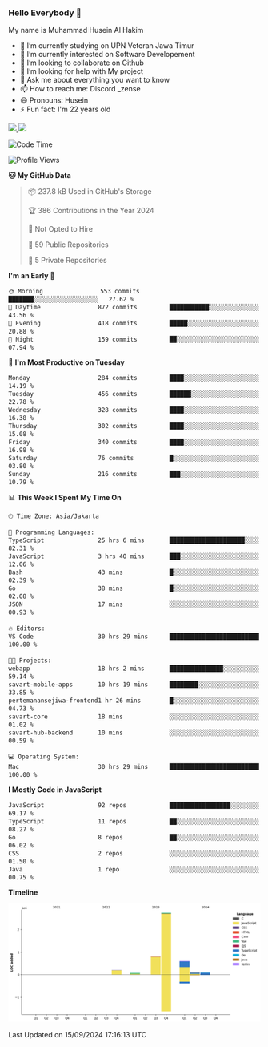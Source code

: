 ### Hello Everybody 👋

My name is Muhammad Husein Al Hakim

- 🔭 I’m currently studying on UPN Veteran Jawa Timur
- 🌱 I’m currently interested on Software Developement
- 👯 I’m looking to collaborate on Github
- 🤔 I’m looking for help with My project
- 💬 Ask me about everything you want to know
- 📫 How to reach me: Discord _zense
- 😄 Pronouns: Husein
- ⚡ Fun fact: I'm 22 years old

<p align="left">
<a href="https://github.com/huseinhq">
  <img height="180em" src="https://github-readme-stats-eight-theta.vercel.app/api?username=huseinhq&show_icons=true&theme=algolia&include_all_commits=true&count_private=true"/>
  <img height="180em" src="https://github-readme-stats-eight-theta.vercel.app/api/top-langs/?username=huseinhq&layout=compact&langs_count=8&theme=algolia"/>
</a>
</p>

<!--START_SECTION:waka-->
![Code Time](http://img.shields.io/badge/Code%20Time-1%2C420%20hrs%2057%20mins-blue)

![Profile Views](http://img.shields.io/badge/Profile%20Views-0-blue)

**🐱 My GitHub Data** 

> 📦 237.8 kB Used in GitHub's Storage 
 > 
> 🏆 386 Contributions in the Year 2024
 > 
> 🚫 Not Opted to Hire
 > 
> 📜 59 Public Repositories 
 > 
> 🔑 5 Private Repositories 
 > 
**I'm an Early 🐤** 

```text
🌞 Morning                553 commits         ███████░░░░░░░░░░░░░░░░░░   27.62 % 
🌆 Daytime                872 commits         ███████████░░░░░░░░░░░░░░   43.56 % 
🌃 Evening                418 commits         █████░░░░░░░░░░░░░░░░░░░░   20.88 % 
🌙 Night                  159 commits         ██░░░░░░░░░░░░░░░░░░░░░░░   07.94 % 
```
📅 **I'm Most Productive on Tuesday** 

```text
Monday                   284 commits         ████░░░░░░░░░░░░░░░░░░░░░   14.19 % 
Tuesday                  456 commits         ██████░░░░░░░░░░░░░░░░░░░   22.78 % 
Wednesday                328 commits         ████░░░░░░░░░░░░░░░░░░░░░   16.38 % 
Thursday                 302 commits         ████░░░░░░░░░░░░░░░░░░░░░   15.08 % 
Friday                   340 commits         ████░░░░░░░░░░░░░░░░░░░░░   16.98 % 
Saturday                 76 commits          █░░░░░░░░░░░░░░░░░░░░░░░░   03.80 % 
Sunday                   216 commits         ███░░░░░░░░░░░░░░░░░░░░░░   10.79 % 
```


📊 **This Week I Spent My Time On** 

```text
🕑︎ Time Zone: Asia/Jakarta

💬 Programming Languages: 
TypeScript               25 hrs 6 mins       █████████████████████░░░░   82.31 % 
JavaScript               3 hrs 40 mins       ███░░░░░░░░░░░░░░░░░░░░░░   12.06 % 
Bash                     43 mins             █░░░░░░░░░░░░░░░░░░░░░░░░   02.39 % 
Go                       38 mins             █░░░░░░░░░░░░░░░░░░░░░░░░   02.08 % 
JSON                     17 mins             ░░░░░░░░░░░░░░░░░░░░░░░░░   00.93 % 

🔥 Editors: 
VS Code                  30 hrs 29 mins      █████████████████████████   100.00 % 

🐱‍💻 Projects: 
webapp                   18 hrs 2 mins       ███████████████░░░░░░░░░░   59.14 % 
savart-mobile-apps       10 hrs 19 mins      ████████░░░░░░░░░░░░░░░░░   33.85 % 
pertemanansejiwa-frontend1 hr 26 mins        █░░░░░░░░░░░░░░░░░░░░░░░░   04.73 % 
savart-core              18 mins             ░░░░░░░░░░░░░░░░░░░░░░░░░   01.02 % 
savart-hub-backend       10 mins             ░░░░░░░░░░░░░░░░░░░░░░░░░   00.59 % 

💻 Operating System: 
Mac                      30 hrs 29 mins      █████████████████████████   100.00 % 
```

**I Mostly Code in JavaScript** 

```text
JavaScript               92 repos            █████████████████░░░░░░░░   69.17 % 
TypeScript               11 repos            ██░░░░░░░░░░░░░░░░░░░░░░░   08.27 % 
Go                       8 repos             ██░░░░░░░░░░░░░░░░░░░░░░░   06.02 % 
CSS                      2 repos             ░░░░░░░░░░░░░░░░░░░░░░░░░   01.50 % 
Java                     1 repo              ░░░░░░░░░░░░░░░░░░░░░░░░░   00.75 % 
```



**Timeline**

![Lines of Code chart](https://raw.githubusercontent.com/HuseinHQ/HuseinHQ/main/assets/bar_graph.png)


 Last Updated on 15/09/2024 17:16:13 UTC
<!--END_SECTION:waka-->
